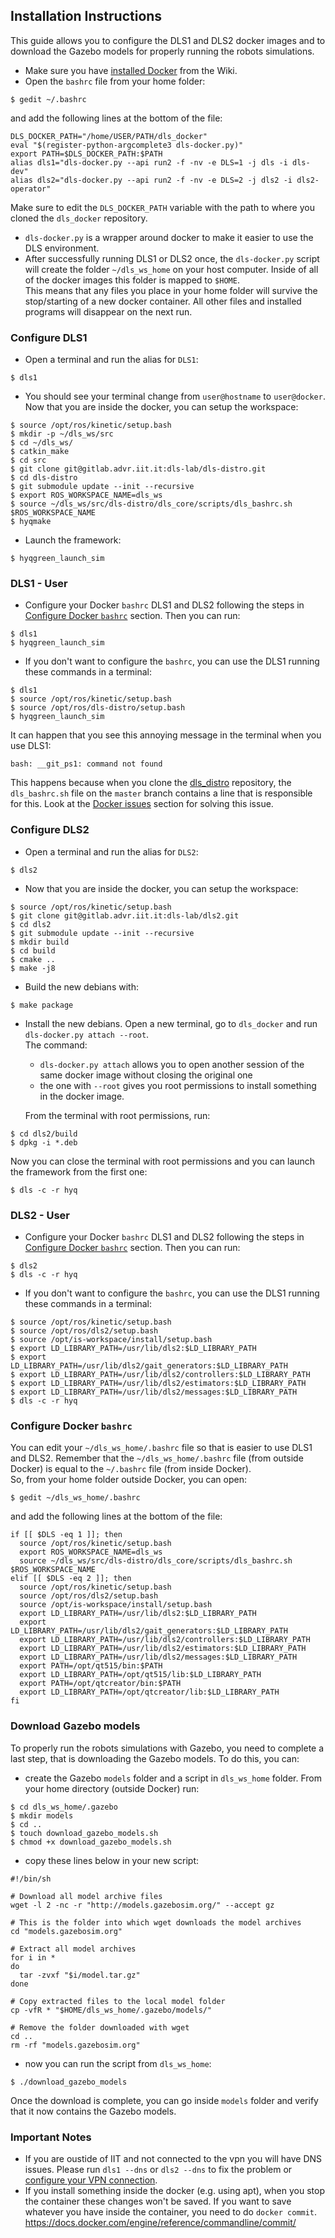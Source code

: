 ## Installation Instructions

This guide allows you to configure the DLS1 and DLS2 docker images and to download the Gazebo models for properly running the robots simulations.
- Make sure you have [installed Docker](https://gitlab.advr.iit.it/dls-lab/new-wiki/-/wikis/software/docker/docker#docker-install) from the Wiki.
- Open the `bashrc` file from your home folder:
```
$ gedit ~/.bashrc
```
and add the following lines at the bottom of the file:
```
DLS_DOCKER_PATH="/home/USER/PATH/dls_docker"
eval "$(register-python-argcomplete3 dls-docker.py)"
export PATH=$DLS_DOCKER_PATH:$PATH
alias dls1="dls-docker.py --api run2 -f -nv -e DLS=1 -j dls -i dls-dev"
alias dls2="dls-docker.py --api run2 -f -nv -e DLS=2 -j dls2 -i dls2-operator"
```
Make sure to edit the `DLS_DOCKER_PATH` variable with the path to where you cloned the `dls_docker` repository.
- `dls-docker.py` is a wrapper around docker to make it easier to use the DLS environment.
- After successfully running DLS1 or DLS2 once, the `dls-docker.py` script will create the folder `~/dls_ws_home` on your host computer. Inside of all of the docker images this folder is mapped to `$HOME`.\
This means that any files you place in your home folder will survive the stop/starting of a new docker container. All other files and installed programs will disappear on the next
run.

### Configure DLS1

- Open a terminal and run the alias for `DLS1`:
```
$ dls1
```
- You should see your terminal change from `user@hostname` to `user@docker`. Now that you are inside the docker, you can setup the workspace:
```
$ source /opt/ros/kinetic/setup.bash
$ mkdir -p ~/dls_ws/src
$ cd ~/dls_ws/
$ catkin_make
$ cd src
$ git clone git@gitlab.advr.iit.it:dls-lab/dls-distro.git
$ cd dls-distro
$ git submodule update --init --recursive
$ export ROS_WORKSPACE_NAME=dls_ws
$ source ~/dls_ws/src/dls-distro/dls_core/scripts/dls_bashrc.sh $ROS_WORKSPACE_NAME
$ hyqmake
```

- Launch the framework:

```
$ hyqgreen_launch_sim
```

### DLS1 - User

- Configure your Docker `bashrc` DLS1 and DLS2 following the steps in [Configure Docker `bashrc`](https://gitlab.advr.iit.it/-/ide/project/dls-lab/dls_docker/edit/user/-/README.md#configure-docker-bashrc) section. Then you can run:

```
$ dls1
$ hyqgreen_launch_sim
```

- If you don't want to configure the `bashrc`, you can use the DLS1 running these commands in a terminal:

```
$ dls1
$ source /opt/ros/kinetic/setup.bash
$ source /opt/ros/dls-distro/setup.bash
$ hyqgreen_launch_sim
```

It can happen that you see this annoying message in the terminal when you use DLS1:
```
bash: __git_ps1: command not found
```
This happens because when you clone the [dls_distro](https://gitlab.advr.iit.it/dls-lab/dls-distro) repository, the `dls_bashrc.sh` file on the `master` branch contains a line that is responsible for this. Look at the [Docker issues](https://gitlab.advr.iit.it/dls-lab/new-wiki/-/wikis/software/docker/docker#docker-issues) section for solving this issue.


### Configure DLS2

- Open a terminal and run the alias for `DLS2`:
```
$ dls2
```

- Now that you are inside the docker, you can setup the workspace:

```
$ source /opt/ros/kinetic/setup.bash
$ git clone git@gitlab.advr.iit.it:dls-lab/dls2.git
$ cd dls2
$ git submodule update --init --recursive
$ mkdir build
$ cd build
$ cmake ..
$ make -j8
```

- Build the new debians with:

```
$ make package
```

- Install the new debians.  Open a new terminal, go to `dls_docker` and run `dls-docker.py attach --root`.\
  The command:
    - `dls-docker.py attach` allows you to open another session of the same docker image without closing the original one
    - the one with `--root` gives you root permissions to install something in the docker image.

  From the terminal with root permissions, run:

```
$ cd dls2/build
$ dpkg -i *.deb
```

Now you can close the terminal with root permissions and you can launch the framework from the first one:

```
$ dls -c -r hyq
```

### DLS2 - User

- Configure your Docker `bashrc` DLS1 and DLS2 following the steps in [Configure Docker `bashrc`](https://gitlab.advr.iit.it/-/ide/project/dls-lab/dls_docker/edit/user/-/README.md#configure-docker-bashrc) section. Then you can run:

```
$ dls2
$ dls -c -r hyq
```

- If you don't want to configure the `bashrc`, you can use the DLS1 running these commands in a terminal:

```
$ source /opt/ros/kinetic/setup.bash
$ source /opt/ros/dls2/setup.bash
$ source /opt/is-workspace/install/setup.bash
$ export LD_LIBRARY_PATH=/usr/lib/dls2:$LD_LIBRARY_PATH
$ export LD_LIBRARY_PATH=/usr/lib/dls2/gait_generators:$LD_LIBRARY_PATH
$ export LD_LIBRARY_PATH=/usr/lib/dls2/controllers:$LD_LIBRARY_PATH
$ export LD_LIBRARY_PATH=/usr/lib/dls2/estimators:$LD_LIBRARY_PATH
$ export LD_LIBRARY_PATH=/usr/lib/dls2/messages:$LD_LIBRARY_PATH
$ dls -c -r hyq
```

### Configure Docker `bashrc`

You can edit your `~/dls_ws_home/.bashrc` file so that is easier to use DLS1 and DLS2. Remember that the `~/dls_ws_home/.bashrc` file (from outside Docker) is equal to the `~/.bashrc` file (from inside Docker).\
So, from your home folder outside Docker, you can open:
```
$ gedit ~/dls_ws_home/.bashrc
```
and add the following lines at the bottom of the file:
```
if [[ $DLS -eq 1 ]]; then
  source /opt/ros/kinetic/setup.bash
  export ROS_WORKSPACE_NAME=dls_ws
  source ~/dls_ws/src/dls-distro/dls_core/scripts/dls_bashrc.sh $ROS_WORKSPACE_NAME
elif [[ $DLS -eq 2 ]]; then
  source /opt/ros/kinetic/setup.bash
  source /opt/ros/dls2/setup.bash
  source /opt/is-workspace/install/setup.bash
  export LD_LIBRARY_PATH=/usr/lib/dls2:$LD_LIBRARY_PATH
  export LD_LIBRARY_PATH=/usr/lib/dls2/gait_generators:$LD_LIBRARY_PATH
  export LD_LIBRARY_PATH=/usr/lib/dls2/controllers:$LD_LIBRARY_PATH
  export LD_LIBRARY_PATH=/usr/lib/dls2/estimators:$LD_LIBRARY_PATH
  export LD_LIBRARY_PATH=/usr/lib/dls2/messages:$LD_LIBRARY_PATH
  export PATH=/opt/qt515/bin:$PATH
  export LD_LIBRARY_PATH=/opt/qt515/lib:$LD_LIBRARY_PATH
  export PATH=/opt/qtcreator/bin:$PATH
  export LD_LIBRARY_PATH=/opt/qtcreator/lib:$LD_LIBRARY_PATH
fi
```

### Download Gazebo models

To properly run the robots simulations with Gazebo, you need to complete a last step, that is downloading the Gazebo models. To do this, you can:

* create the Gazebo `models` folder and a script in `dls_ws_home` folder. From your home directory (outside Docker) run:
```
$ cd dls_ws_home/.gazebo
$ mkdir models
$ cd ..
$ touch download_gazebo_models.sh
$ chmod +x download_gazebo_models.sh
```
* copy these lines below in your new script:
```
#!/bin/sh

# Download all model archive files
wget -l 2 -nc -r "http://models.gazebosim.org/" --accept gz

# This is the folder into which wget downloads the model archives
cd "models.gazebosim.org"

# Extract all model archives
for i in *
do
  tar -zvxf "$i/model.tar.gz"
done

# Copy extracted files to the local model folder
cp -vfR * "$HOME/dls_ws_home/.gazebo/models/"

# Remove the folder downloaded with wget
cd ..
rm -rf "models.gazebosim.org"
```
* now you can run the script from `dls_ws_home`:
```
$ ./download_gazebo_models
```

Once the download is complete, you can go inside `models` folder and verify that it now contains the Gazebo models. 

### Important Notes

- If you are oustide of IIT and not connected to the vpn you will have DNS issues. Please run `dls1 --dns` or `dls2 --dns` to fix the problem or [configure your VPN connection](https://gitlab.advr.iit.it/dls-lab/new-wiki/-/wikis/software/new_pc_with_Ubuntu_20_04_3/new_pc_with_Ubuntu_20_04_3#configuring-iit-vpn).
- If you install something inside the docker (e.g. using apt), when you stop the container these changes won't be saved. If you want to save whatever you have inside the container, you need to do `docker commit`. https://docs.docker.com/engine/reference/commandline/commit/
